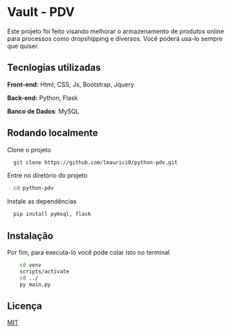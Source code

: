 
# Vault - PDV


Este projeto foi feito visando melhorar o armazenamento de produtos online para processos como dropshipping e diversos. Você poderá usa-lo sempre que quiser.


## Tecnlogias utilizadas

**Front-end:** Html, CSS, Js, Bootstrap, Jquery

**Back-end:** Python, Flask

**Banco de Dados**: MySQL


## Rodando localmente

Clone o projeto

```bash
  git clone https://github.com/lmaurici0/python-pdv.git
```

Entre no diretório do projeto

```bash
  cd python-pdv
```

Instale as dependências

```bash
  pip install pymsql, flask
```

## Instalação

Por fim, para executa-lo você pode colar isto no terminal

```bash
    cd venv
    scripts/activate
    cd ../
    py main.py
```

## Licença

[MIT](https://github.com/lmaurici0/python-pdv/blob/main/LICENSE)
